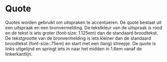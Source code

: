 # Quote

Quotes worden gebruikt om uitspraken te accentueren. De quote bestaat uit een uitspraak en een bronvermelding. De tekstkleur van de uitspraak is rood en de tekst is iets groter (font-size: 1.125em) dan de standaard broodtekst. De tekstgrootte van de bronvermelding is iets kleiner dan de standaard broodtekst (font-size:.75em) en start met een (lang) streepje. De quote is links uitgelijnd en springt iets in naar het midden in 1.6em vanaf de linkerkantlijn.
